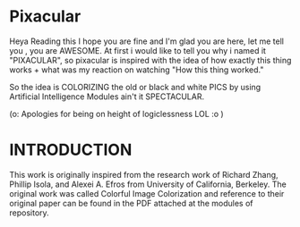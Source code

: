 # Pixacular
 
Heya Reading this I hope you are fine and I'm glad you are here, let me tell you , you are AWESOME. 
At first i would like to tell you why i named it "PIXACULAR", so pixacular is inspired with the idea of how exactly this thing works + what was my reaction on watching "How this thing worked."
 
So the idea is COLORIZING the old or black and white PICS by using Artificial Intelligence Modules ain't it SPECTACULAR.

(o: Apologies for being on height of logiclessness LOL :o )


# INTRODUCTION

This work is originally inspired from the research work of Richard Zhang, Phillip Isola, and Alexei A. Efros from University of California, Berkeley.
The original work was called Colorful Image Colorization and reference to their original paper can be found in the PDF attached at the modules of repository.

